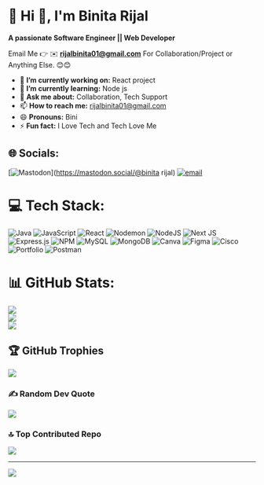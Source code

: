 # 💫 Hi 👋, I'm Binita Rijal
**A passionate Software Engineer || Web Developer**

Email Me 👉 ✉️ **rijalbinita01@gmail.com** For Collaboration/Project or Anything Else. 😊😊

- 🔭 **I’m currently working on:** React project
- 🌱 **I’m currently learning:** Node js
- 💬 **Ask me about:** Collaboration, Tech Support
- 📫 **How to reach me:** rijalbinita01@gmail.com
- 😄 **Pronouns:** Bini
- ⚡ **Fun fact:** I Love Tech and Tech Love Me

## 🌐 Socials:
[![Mastodon](https://img.shields.io/badge/-MASTODON-%232B90D9?logo=mastodon&logoColor=white)](https://mastodon.social/@binita rijal) [![email](https://img.shields.io/badge/Email-D14836?logo=gmail&logoColor=white)](mailto:rijalbinita01@gmail.com) 

# 💻 Tech Stack:
![Java](https://img.shields.io/badge/java-%23ED8B00.svg?style=for-the-badge&logo=openjdk&logoColor=white) ![JavaScript](https://img.shields.io/badge/javascript-%23323330.svg?style=for-the-badge&logo=javascript&logoColor=%23F7DF1E) ![React](https://img.shields.io/badge/react-%2320232a.svg?style=for-the-badge&logo=react&logoColor=%2361DAFB) ![Nodemon](https://img.shields.io/badge/NODEMON-%23323330.svg?style=for-the-badge&logo=nodemon&logoColor=%BBDEAD) ![NodeJS](https://img.shields.io/badge/node.js-6DA55F?style=for-the-badge&logo=node.js&logoColor=white) ![Next JS](https://img.shields.io/badge/Next-black?style=for-the-badge&logo=next.js&logoColor=white) ![Express.js](https://img.shields.io/badge/express.js-%23404d59.svg?style=for-the-badge&logo=express&logoColor=%2361DAFB) ![NPM](https://img.shields.io/badge/NPM-%23CB3837.svg?style=for-the-badge&logo=npm&logoColor=white) ![MySQL](https://img.shields.io/badge/mysql-4479A1.svg?style=for-the-badge&logo=mysql&logoColor=white) ![MongoDB](https://img.shields.io/badge/MongoDB-%234ea94b.svg?style=for-the-badge&logo=mongodb&logoColor=white) ![Canva](https://img.shields.io/badge/Canva-%2300C4CC.svg?style=for-the-badge&logo=Canva&logoColor=white) ![Figma](https://img.shields.io/badge/figma-%23F24E1E.svg?style=for-the-badge&logo=figma&logoColor=white) ![Cisco](https://img.shields.io/badge/cisco-%23049fd9.svg?style=for-the-badge&logo=cisco&logoColor=black) ![Portfolio](https://img.shields.io/badge/Portfolio-%23000000.svg?style=for-the-badge&logo=firefox&logoColor=#FF7139) ![Postman](https://img.shields.io/badge/Postman-FF6C37?style=for-the-badge&logo=postman&logoColor=white)
# 📊 GitHub Stats:
![](https://github-readme-stats.vercel.app/api?username=binitarijal&theme=onedark&hide_border=false&include_all_commits=true&count_private=false)<br/>
![](https://nirzak-streak-stats.vercel.app/?user=binitarijal&theme=onedark&hide_border=false)<br/>
![](https://github-readme-stats.vercel.app/api/top-langs/?username=binitarijal&theme=onedark&hide_border=false&include_all_commits=true&count_private=false&layout=compact)

## 🏆 GitHub Trophies
![](https://github-profile-trophy.vercel.app/?username=binitarijal&theme=radical&no-frame=false&no-bg=true&margin-w=4)

### ✍️ Random Dev Quote
![](https://quotes-github-readme.vercel.app/api?type=horizontal&theme=radical)

### 🔝 Top Contributed Repo
![](https://github-contributor-stats.vercel.app/api?username=binitarijal&limit=5&theme=dark&combine_all_yearly_contributions=true)

---
[![](https://visitcount.itsvg.in/api?id=binitarijal&icon=0&color=0)](https://visitcount.itsvg.in)

<!-- Proudly created with GPRM ( https://gprm.itsvg.in ) -->
